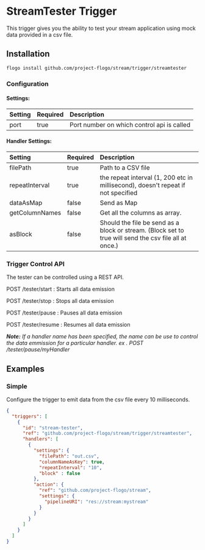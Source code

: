 <!--
title: streamtester

-->
# StreamTester Trigger
This trigger gives you the ability to test your stream application using mock data provided in a csv file.

## Installation

```bash
flogo install github.com/project-flogo/stream/trigger/streamtester
```


### Configuration

#### Settings:
| Setting  | Required | Description |
|:---------|:---------|:------------|
| port     | true     | Port number on which control api is called 

#### Handler Settings:
| Setting        | Required | Description |
|:---------------|:---------|:------------|
| filePath       | true     | Path to a CSV file
| repeatInterval | true     | the repeat interval (1, 200 etc in millisecond), doesn't repeat if not specified
| dataAsMap      | false    | Send as Map
| getColumnNames | false    | Get all the columns as array.
| asBlock        | false    | Should the file be send as a block or stream. (Block set to true will send the csv file all at once.)

### Trigger Control API

The tester can be controlled using a REST API. 


POST /tester/start : Starts all data emission 

POST /tester/stop : Stops all data emission 

POST /tester/pause : Pauses all data emission 

POST /tester/resume : Resumes all data emission 

***Note:*** *If a handler name has been specified, the name can be use to control the data emmission for a particular handler.  ex . POST /tester/pause/myHandler*   


## Examples

### Simple
Configure the trigger to emit data from the csv file every 10 milliseconds. 

```json
{
  "triggers": [
    {
      "id": "stream-tester",
      "ref": "github.com/project-flogo/stream/trigger/streamtester",
      "handlers": [
        {
          "settings": {
            "filePath": "out.csv",
            "columnNameAsKey": true,
            "repeatInterval": "10",
            "block" : false
          },
          "action": {
            "ref": "github.com/project-flogo/stream",
            "settings": {
              "pipelineURI": "res://stream:mystream"
            }
          }
        }
      ]
    }
  ]
}
```
